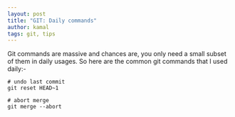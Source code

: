 ```yaml
---
layout: post
title: "GIT: Daily commands"
author: kamal
tags: git, tips
---
```


Git commands are massive and chances are, you only need a small subset of them in daily usages. So here are the common git commands that I used daily:-

```
# undo last commit
git reset HEAD~1
```

```
# abort merge
git merge --abort
```
